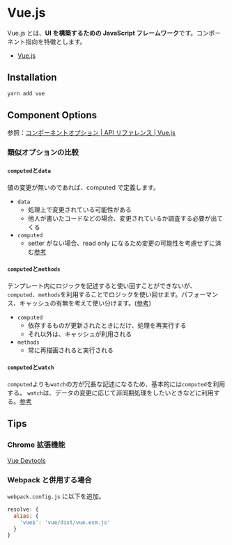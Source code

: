 # Vue.js

Vue.js とは、**UI を構築するための JavaScript フレームワーク**です。コンポーネント指向を特徴とします。

- [Vue.js](https://jp.vuejs.org/v2/guide/index.html)

## Installation

```bash
yarn add vue
```

## Component Options

参照：[コンポーネントオプション | API リファレンス | Vue.js](https://012-jp.vuejs.org/api/options.html)

### 類似オプションの比較

#### `computed`と`data`

値の変更が無いのであれば、computed で定義します。

- `data`
  - 処理上で変更されている可能性がある
  - 他人が書いたコードなどの場合、変更されているか調査する必要が出てくる
- `computed`
  - setter がない場合、read only になるため変更の可能性を考慮せずに済む[参考](https://qiita.com/k-okina/items/512b9e502f8db49981f3#1-data%E3%82%92%E6%A5%B5%E5%8A%9B%E5%AE%9A%E7%BE%A9%E3%81%97%E3%81%AA%E3%81%84)

#### `computed`と`methods`

テンプレート内にロジックを記述すると使い回すことができないが、`computed`、`methods`を利用することでロジックを使い回せます。パフォーマンス、キャッシュの有無を考えて使い分けます。([参考](https://jp.vuejs.org/v2/guide/computed.html#%E7%AE%97%E5%87%BA%E3%83%97%E3%83%AD%E3%83%91%E3%83%86%E3%82%A3-vs-%E3%83%A1%E3%82%BD%E3%83%83%E3%83%89))

- `computed`
  - 依存するものが更新されたときにだけ、処理を再実行する
  - それ以外は、キャッシュが利用される
- `methods`
  - 常に再描画されると実行される

#### `computed`と`watch`

`computed`よりも`watch`の方が冗長な記述になるため、基本的には`computed`を利用する。
`watch`は、データの変更に応じて非同期処理をしたいときなどに利用する。[参考](https://jp.vuejs.org/v2/guide/computed.html#%E7%AE%97%E5%87%BA%E3%83%97%E3%83%AD%E3%83%91%E3%83%86%E3%82%A3-vs-%E7%9B%A3%E8%A6%96%E3%83%97%E3%83%AD%E3%83%91%E3%83%86%E3%82%A3)

## Tips

### Chrome 拡張機能

[Vue Devtools](https://chrome.google.com/webstore/detail/vuejs-devtools/nhdogjmejiglipccpnnnanhbledajbpd)

### Webpack と併用する場合

`webpack.config.js` に以下を追加。

```js
resolve: {
  alias: {
    'vue$': 'vue/dist/vue.esm.js'
  }
}
```
